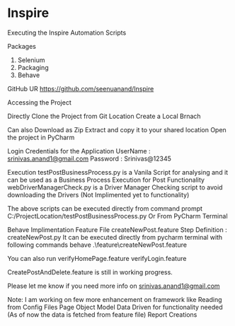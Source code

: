 # Inspire
Executing the Inspire  Automation Scripts

Packages
1. Selenium
2. Packaging
3. Behave

GitHub UR
https://github.com/seenuanand/Inspire

Accessing the Project 

Directly Clone the Project from Git Location
Create a Local Brnach

Can also Download as Zip
Extract and copy it to your shared location
Open the project in PyCharm

Login Credentials for the Application
UserName : srinivas.anand1@gmail.com
Password : Srinivas@12345

Execution
testPostBusinessProcess.py is a Vanila Script for analysing and it can be used as a Business Process Execution for Post Functionality
webDriverManagerCheck.py is a  Driver Manager Checking script to avoid downloading the Drivers (Not Implimented yet to functionality)

The above scripts can be executed directly from command prompt
C:/ProjectLocation/testPostBusinessProcess.py
Or
From PyCharm Terminal

Behave Implimentation
Feature File
createNewPost.feature
Step Definition : createNewPost.py
It can be executed directly from pycharm terminal with following commands
behave .\feature\createNewPost.feature     

You can also run 
verifyHomePage.feature
verifyLogin.feature 

CreatePostAndDelete.feature is still in working progress.

Please let me know if you need more info on srinivas.anand1@gmail.com

Note:  I am working on few more enhancement on framework like 
		Reading from Config Files
		Page Object Model
		Data Driven for functionality needed (As of now the data is fetched from feature file)
		Report Creations
